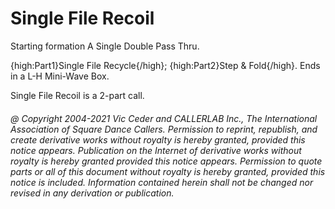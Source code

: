 
# Single File Recoil

Starting formation A Single Double Pass Thru.


{high:Part1}Single File Recycle{/high};
{high:Part2}Step & Fold{/high}.
Ends in a L-H Mini-Wave Box.

Single File Recoil is a 2-part call.
###### @ Copyright 2004-2021 Vic Ceder and CALLERLAB Inc., The International Association of Square Dance Callers. Permission to reprint, republish, and create derivative works without royalty is hereby granted, provided this notice appears. Publication on the Internet of derivative works without royalty is hereby granted provided this notice appears. Permission to quote parts or all of this document without royalty is hereby granted, provided this notice is included. Information contained herein shall not be changed nor revised in any derivation or publication.

